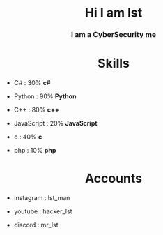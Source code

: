 <h1 align="center">Hi I am lst</h1>
<h3 align="center">I am a CyberSecurity me</h3>

<h1 align="center">Skills</h1>

- C# : 30% **c#**

- Python : 90% **Python**

- C++ : 80% **c++**

- JavaScript : 20% **JavaScript**

- c : 40% **c**

- php : 10% **php**

<h1 align="center">Accounts</h1>

- instagram : lst_man

- youtube : hacker_lst

- discord : mr_lst
